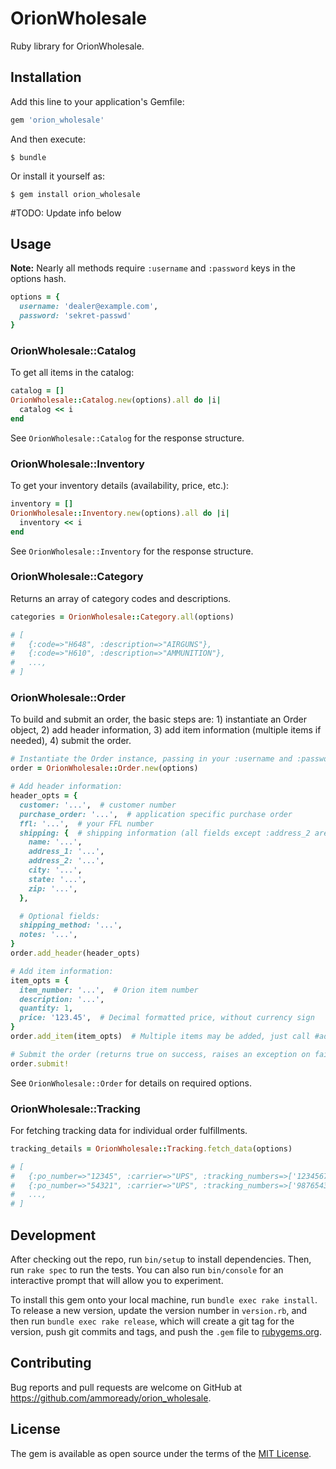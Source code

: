 # OrionWholesale

Ruby library for OrionWholesale.

## Installation

Add this line to your application's Gemfile:

```ruby
gem 'orion_wholesale'
```

And then execute:

    $ bundle

Or install it yourself as:

    $ gem install orion_wholesale



#TODO: Update info below



## Usage

**Note:** Nearly all methods require `:username` and `:password` keys in the options hash.

```ruby
options = {
  username: 'dealer@example.com',
  password: 'sekret-passwd'
}
```

### OrionWholesale::Catalog

To get all items in the catalog:

```ruby
catalog = []
OrionWholesale::Catalog.new(options).all do |i|
  catalog << i
end
```

See `OrionWholesale::Catalog` for the response structure.

### OrionWholesale::Inventory

To get your inventory details (availability, price, etc.):

```ruby
inventory = []
OrionWholesale::Inventory.new(options).all do |i|
  inventory << i
end
```

See `OrionWholesale::Inventory` for the response structure.

### OrionWholesale::Category

Returns an array of category codes and descriptions.

```ruby
categories = OrionWholesale::Category.all(options)

# [
#   {:code=>"H648", :description=>"AIRGUNS"},
#   {:code=>"H610", :description=>"AMMUNITION"},
#   ...,
# ]
```

### OrionWholesale::Order

To build and submit an order, the basic steps are: 1) instantiate an Order object, 2) add header
information, 3) add item information (multiple items if needed), 4) submit the order.

```ruby
# Instantiate the Order instance, passing in your :username and :password
order = OrionWholesale::Order.new(options)

# Add header information:
header_opts = {
  customer: '...',  # customer number
  purchase_order: '...',  # application specific purchase order
  ffl: '...',  # your FFL number
  shipping: {  # shipping information (all fields except :address_2 are required)
    name: '...',
    address_1: '...',
    address_2: '...',
    city: '...',
    state: '...',
    zip: '...',
  },

  # Optional fields:
  shipping_method: '...',
  notes: '...',
}
order.add_header(header_opts)

# Add item information:
item_opts = {
  item_number: '...',  # Orion item number
  description: '...',
  quantity: 1,
  price: '123.45',  # Decimal formatted price, without currency sign
}
order.add_item(item_opts)  # Multiple items may be added, just call #add_item for each one.

# Submit the order (returns true on success, raises an exception on failure):
order.submit!
```

See `OrionWholesale::Order` for details on required options.

### OrionWholesale::Tracking

For fetching tracking data for individual order fulfillments.

```ruby
tracking_details = OrionWholesale::Tracking.fetch_data(options)

# [
#   {:po_number=>"12345", :carrier=>"UPS", :tracking_numbers=>['123456789']},
#   {:po_number=>"54321", :carrier=>"UPS", :tracking_numbers=>['987654321']},
#   ...,
# ]
```

## Development

After checking out the repo, run `bin/setup` to install dependencies. Then, run `rake spec` to run the tests. You can also run `bin/console` for an interactive prompt that will allow you to experiment.

To install this gem onto your local machine, run `bundle exec rake install`. To release a new version, update the version number in `version.rb`, and then run `bundle exec rake release`, which will create a git tag for the version, push git commits and tags, and push the `.gem` file to [rubygems.org](https://rubygems.org).

## Contributing

Bug reports and pull requests are welcome on GitHub at https://github.com/ammoready/orion_wholesale.


## License

The gem is available as open source under the terms of the [MIT License](http://opensource.org/licenses/MIT).
